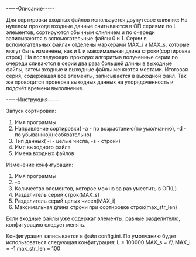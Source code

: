 -----Описание-----

Для сортировки входных файлов используется двупутевое слияние:
На нулевом проходе входные данные считываются в ОП сериями по L элементов, сортируются обычным слиянием и по очереди записываются в вспомогательные файлы 0 и 1.
Серии в вспомогательных файлах отделены маркерами MAX_i и MAX_s, которые могут быть изменены, как и L и максимальная длина строки(сортировка строк).
На последующих проходах алгоритма полученные серии по очереди сливаются в серии два раза большей длины в выходные файлы, затем входные и выходные файлы меняются местами.
Итоговая серия, содержащая все элементы, записывается в выходной файл.
Так же проводится проверка выходных данных на упорядоченность и подсчёт времени выполнения.

-----Инструкция-----

Запуск сортировки:
1. Имя программы
2. Направление сортировки( -a - по возрастанию(по умолчанию), -d - по убыванию)(необязательно)
3. Тип данных( -i - целые числа, -s - строки)
4. Имя выходного файла
5. Имена входных файлов

Изменение конфигурации:
1. Имя программы
2. -c
3. Количество элементов, которое можно за раз уместить в ОП(L)
4. Разделитель серий строк(MAX_s)
5. Разделитель серий целых чисел(MAX_i)
6. Максимальная длина строки при сортировке строк(max_str_len)

Если входные файлы уже содержат элементы, равные разделителю, конфигурацию следует менять.

Конфигурация записывается в файл config.ini.
По умолчанию будет использоваться следующая конфигурация:
L = 100000
MAX_s = \\\\\\
MAX_i = -1
max_str_len = 100
